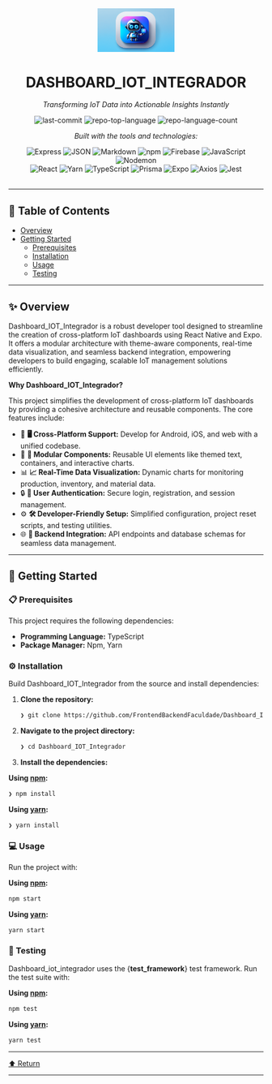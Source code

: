 <div id="top">

<!-- HEADER STYLE: CLASSIC -->
<div align="center">

<img src="dashboard_iot_integrador.png" width="30%" style="position: relative; top: 0; right: 0;" alt="Project Logo"/>

# DASHBOARD_IOT_INTEGRADOR

<em>Transforming IoT Data into Actionable Insights Instantly</em>

<!-- BADGES -->
<img src="https://img.shields.io/github/last-commit/FrontendBackendFaculdade/Dashboard_IOT_Integrador?style=flat&logo=git&logoColor=white&color=0080ff" alt="last-commit">
<img src="https://img.shields.io/github/languages/top/FrontendBackendFaculdade/Dashboard_IOT_Integrador?style=flat&color=0080ff" alt="repo-top-language">
<img src="https://img.shields.io/github/languages/count/FrontendBackendFaculdade/Dashboard_IOT_Integrador?style=flat&color=0080ff" alt="repo-language-count">

<em>Built with the tools and technologies:</em>

<img src="https://img.shields.io/badge/Express-000000.svg?style=flat&logo=Express&logoColor=white" alt="Express">
<img src="https://img.shields.io/badge/JSON-000000.svg?style=flat&logo=JSON&logoColor=white" alt="JSON">
<img src="https://img.shields.io/badge/Markdown-000000.svg?style=flat&logo=Markdown&logoColor=white" alt="Markdown">
<img src="https://img.shields.io/badge/npm-CB3837.svg?style=flat&logo=npm&logoColor=white" alt="npm">
<img src="https://img.shields.io/badge/Firebase-DD2C00.svg?style=flat&logo=Firebase&logoColor=white" alt="Firebase">
<img src="https://img.shields.io/badge/JavaScript-F7DF1E.svg?style=flat&logo=JavaScript&logoColor=black" alt="JavaScript">
<img src="https://img.shields.io/badge/Nodemon-76D04B.svg?style=flat&logo=Nodemon&logoColor=white" alt="Nodemon">
<br>
<img src="https://img.shields.io/badge/React-61DAFB.svg?style=flat&logo=React&logoColor=black" alt="React">
<img src="https://img.shields.io/badge/Yarn-2C8EBB.svg?style=flat&logo=Yarn&logoColor=white" alt="Yarn">
<img src="https://img.shields.io/badge/TypeScript-3178C6.svg?style=flat&logo=TypeScript&logoColor=white" alt="TypeScript">
<img src="https://img.shields.io/badge/Prisma-2D3748.svg?style=flat&logo=Prisma&logoColor=white" alt="Prisma">
<img src="https://img.shields.io/badge/Expo-000020.svg?style=flat&logo=Expo&logoColor=white" alt="Expo">
<img src="https://img.shields.io/badge/Axios-5A29E4.svg?style=flat&logo=Axios&logoColor=white" alt="Axios">
<img src="https://img.shields.io/badge/Jest-C21325.svg?style=flat&logo=Jest&logoColor=white" alt="Jest">

</div>
<br>

---

## 📄 Table of Contents

- [Overview](#-overview)
- [Getting Started](#-getting-started)
    - [Prerequisites](#-prerequisites)
    - [Installation](#-installation)
    - [Usage](#-usage)
    - [Testing](#-testing)

---

## ✨ Overview

Dashboard_IOT_Integrador is a robust developer tool designed to streamline the creation of cross-platform IoT dashboards using React Native and Expo. It offers a modular architecture with theme-aware components, real-time data visualization, and seamless backend integration, empowering developers to build engaging, scalable IoT management solutions efficiently.

**Why Dashboard_IOT_Integrador?**

This project simplifies the development of cross-platform IoT dashboards by providing a cohesive architecture and reusable components. The core features include:

- 🎨 **🖥️ Cross-Platform Support:** Develop for Android, iOS, and web with a unified codebase.
- 🔧 **🧩 Modular Components:** Reusable UI elements like themed text, containers, and interactive charts.
- 📊 **📈 Real-Time Data Visualization:** Dynamic charts for monitoring production, inventory, and material data.
- 🔒 **🔑 User Authentication:** Secure login, registration, and session management.
- ⚙️ **🛠️ Developer-Friendly Setup:** Simplified configuration, project reset scripts, and testing utilities.
- 🌐 **🌟 Backend Integration:** API endpoints and database schemas for seamless data management.

---

## 🚀 Getting Started

### 📋 Prerequisites

This project requires the following dependencies:

- **Programming Language:** TypeScript
- **Package Manager:** Npm, Yarn

### ⚙️ Installation

Build Dashboard_IOT_Integrador from the source and install dependencies:

1. **Clone the repository:**

    ```sh
    ❯ git clone https://github.com/FrontendBackendFaculdade/Dashboard_IOT_Integrador
    ```

2. **Navigate to the project directory:**

    ```sh
    ❯ cd Dashboard_IOT_Integrador
    ```

3. **Install the dependencies:**

**Using [npm](https://www.npmjs.com/):**

```sh
❯ npm install
```
**Using [yarn](https://yarnpkg.com/):**

```sh
❯ yarn install
```

### 💻 Usage

Run the project with:

**Using [npm](https://www.npmjs.com/):**

```sh
npm start
```
**Using [yarn](https://yarnpkg.com/):**

```sh
yarn start
```

### 🧪 Testing

Dashboard_iot_integrador uses the {__test_framework__} test framework. Run the test suite with:

**Using [npm](https://www.npmjs.com/):**

```sh
npm test
```
**Using [yarn](https://yarnpkg.com/):**

```sh
yarn test
```

---

<div align="left"><a href="#top">⬆ Return</a></div>

---
